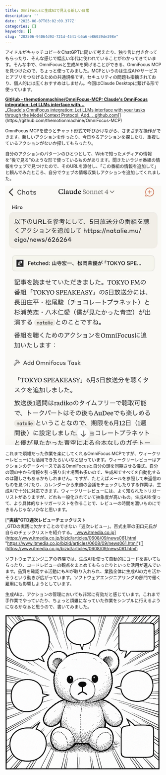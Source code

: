 ```yaml
---
title: OmniFocusと生成AIで見える新しい日常
description: ''
date: '2025-06-07T03:02:09.377Z'
categories: []
keywords: []
slug: "202506-94064d93-721d-4541-b5a6-e86039de398e"
---
```

アイドルがキャッチコピーをChatGPTに聞いて考えたり、独り言に付き合ってもらったり、そんな感じで幅広い年代に使われていることがわかってきています。そんな中で、OmniFocusと生成AIを繋げることができる、OmniFocus MCPを見つけたので、ちょっと使ってみました。MCPというのは生成AIやサービスとアプリをつなげるための共通規格です。セキュリティの問題も指摘されており、個人的には広くおすすめはしません。今回はClaude Desktopに繋げる形で使っています。

[**GitHub - themotionmachine/OmniFocus-MCP: Claude's OmniFocus integration: Let LLMs interface with…**  
_Claude&#39;s OmniFocus integration: Let LLMs interface with your tasks through the Model Context Protocol. Add…_github.com](https://github.com/themotionmachine/OmniFocus-MCP "https://github.com/themotionmachine/OmniFocus-MCP")[](https://github.com/themotionmachine/OmniFocus-MCP)

OmniFocus MCPを使うとチャット形式で呼びかけながら、さまざまな操作ができます。新しいアクションを作ったり、今日やるアクションを探したり、重複しているアクションがないか探してもらったり。

自分のアクションのパターンのひとつとして、Webで知ったメディアの情報を”後で見る”のような形で使っているものがあります。聞きたいラジオ番組の情報をウェブで見つけたので、そのURLを添付し、「この番組の情報を追加して」と頼んでみたところ、自分でウェブの情報収集しアクションを追加してくれました。

![](1__bQrreyH6hPHSjTP1DTmY__w.jpeg)

これまで煩雑だった作業を楽にしてくれるOmniFocus MCPですが、ウィークリーレビューにも活用できたらいいなと思っています。ウィークリーレビューはアクションのデータベースであるOmniFocusと自分の頭を同期させる儀式。自分の頭の中から情報を引っ張り出す場面も多いので、生成AIですべてを自動化するのは難しさもあるかもしれません。ですが、たとえばメールを参照して未返信のものを見つけたり、カレンダーから来週の会議をチェックしたりする作業は、生成AIで十分に対応できます。ウィークリーレビューには、よく知られたトリガーリストがありますが、どれも一般化されていて抽象度が高いもの。生成AIを使って、より具体的なトリガーリストを作ることで、レビューの時間を濃いものにできるんじゃないかなと思います。

[**"実践"GTD週次レビューチェックリスト**  
_GTDの実践に欠かすことのできない「週次レビュー」。百式主宰の田口元氏が自らのチェックリストを紹介する。_www.itmedia.co.jp](https://www.itmedia.co.jp/bizid/articles/0608/09/news061.html "https://www.itmedia.co.jp/bizid/articles/0608/09/news061.html")[](https://www.itmedia.co.jp/bizid/articles/0608/09/news061.html)

ソフトウェアエンジニアの界隈では、生成AIを使って自動的にコードを書いてもらったり、コードレビューの観点をまとめてもらったりといった活用が進んでいます。品質を確認する活動にもAIが取り入れられ、業務全体に生成AIの力を活かそうという動きが広がっています。ソフトウェアエンジニアリングの部門で働く雇用にも影響しようとしています。

生成AIは、アクションの管理においても非常に有効だと感じています。これまで手作業でやっていたり、ちょっと煩雑になっていた作業をシンプルに行えるようになるかなぁと思うので、書いてみました。

![](1__69Z5WXq__GDM8EPEkIGuiow.png)